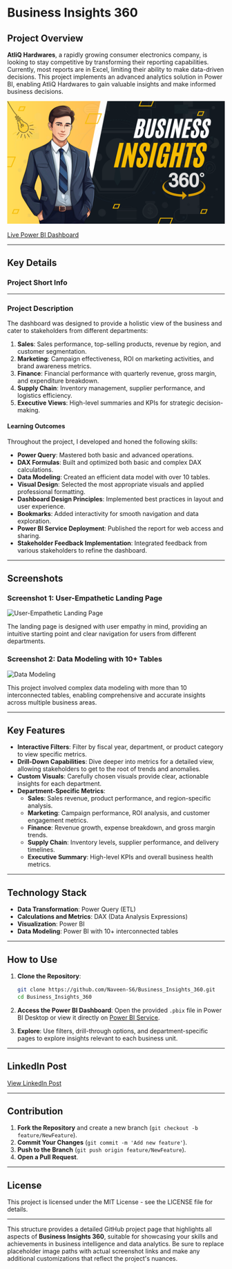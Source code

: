 # Business Insights 360

## Project Overview

**AtliQ Hardwares**, a rapidly growing consumer electronics company, is looking to stay competitive by transforming their reporting capabilities. Currently, most reports are in Excel, limiting their ability to make data-driven decisions. This project implements an advanced analytics solution in Power BI, enabling AtliQ Hardwares to gain valuable insights and make informed business decisions.

![Thumbnail](https://github.com/Ankkit0413/Business-Insights-360/blob/main/Business%20Insights%20360.png)

[Live Power BI Dashboard](https://app.powerbi.com/view?r=eyJrIjoiZTE1MmFkMzUtZmFkZi00MWNjLWFjNzYtZjM0NzJmZTc2NmY0IiwidCI6ImM2ZTU0OWIzLTVmNDUtNDAzMi1hYWU5LWQ0MjQ0ZGM1YjJjNCJ9)

---

## Key Details

### Project Short Info


---

### Project Description

The dashboard was designed to provide a holistic view of the business and cater to stakeholders from different departments:

1. **Sales**: Sales performance, top-selling products, revenue by region, and customer segmentation.
2. **Marketing**: Campaign effectiveness, ROI on marketing activities, and brand awareness metrics.
3. **Finance**: Financial performance with quarterly revenue, gross margin, and expenditure breakdown.
4. **Supply Chain**: Inventory management, supplier performance, and logistics efficiency.
5. **Executive Views**: High-level summaries and KPIs for strategic decision-making.

#### Learning Outcomes

Throughout the project, I developed and honed the following skills:

- **Power Query**: Mastered both basic and advanced operations.
- **DAX Formulas**: Built and optimized both basic and complex DAX calculations.
- **Data Modeling**: Created an efficient data model with over 10 tables.
- **Visual Design**: Selected the most appropriate visuals and applied professional formatting.
- **Dashboard Design Principles**: Implemented best practices in layout and user experience.
- **Bookmarks**: Added interactivity for smooth navigation and data exploration.
- **Power BI Service Deployment**: Published the report for web access and sharing.
- **Stakeholder Feedback Implementation**: Integrated feedback from various stakeholders to refine the dashboard.

---

## Screenshots

### Screenshot 1: User-Empathetic Landing Page

![User-Empathetic Landing Page](path/to/landing-page-screenshot.jpg)

The landing page is designed with user empathy in mind, providing an intuitive starting point and clear navigation for users from different departments.

### Screenshot 2: Data Modeling with 10+ Tables

![Data Modeling](path/to/data-modeling-screenshot.jpg)

This project involved complex data modeling with more than 10 interconnected tables, enabling comprehensive and accurate insights across multiple business areas.

---

## Key Features

- **Interactive Filters**: Filter by fiscal year, department, or product category to view specific metrics.
- **Drill-Down Capabilities**: Dive deeper into metrics for a detailed view, allowing stakeholders to get to the root of trends and anomalies.
- **Custom Visuals**: Carefully chosen visuals provide clear, actionable insights for each department.
- **Department-Specific Metrics**:
  - **Sales**: Sales revenue, product performance, and region-specific analysis.
  - **Marketing**: Campaign performance, ROI analysis, and customer engagement metrics.
  - **Finance**: Revenue growth, expense breakdown, and gross margin trends.
  - **Supply Chain**: Inventory levels, supplier performance, and delivery timelines.
  - **Executive Summary**: High-level KPIs and overall business health metrics.

---

## Technology Stack

- **Data Transformation**: Power Query (ETL)
- **Calculations and Metrics**: DAX (Data Analysis Expressions)
- **Visualization**: Power BI
- **Data Modeling**: Power BI with 10+ interconnected tables

---

## How to Use

1. **Clone the Repository**:
    ```bash
    git clone https://github.com/Naveen-S6/Business_Insights_360.git
    cd Business_Insights_360
    ```

2. **Access the Power BI Dashboard**: Open the provided `.pbix` file in Power BI Desktop or view it directly on [Power BI Service](https://app.powerbi.com/view?r=eyJrIjoiNGI0MjZlMjQtZGVhNi00NTliLTk1ZWEtNTdiNzM1MTgzMzc0IiwidCI6ImRmODY3OWNkLWE4MGUtNDVkOC05OWFjLWM4M2VkN2ZmOTVhMCJ9&pageName=ReportSection6b7f9720829a1d745700).

3. **Explore**: Use filters, drill-through options, and department-specific pages to explore insights relevant to each business unit.

---

## LinkedIn Post

[View LinkedIn Post](https://www.linkedin.com/feed/update/urn:li:activity:6956448126543028224/)

---

## Contribution

1. **Fork the Repository** and create a new branch (`git checkout -b feature/NewFeature`).
2. **Commit Your Changes** (`git commit -m 'Add new feature'`).
3. **Push to the Branch** (`git push origin feature/NewFeature`).
4. **Open a Pull Request**.

---

## License

This project is licensed under the MIT License - see the LICENSE file for details.

---

This structure provides a detailed GitHub project page that highlights all aspects of **Business Insights 360**, suitable for showcasing your skills and achievements in business intelligence and data analytics. Be sure to replace placeholder image paths with actual screenshot links and make any additional customizations that reflect the project's nuances.
